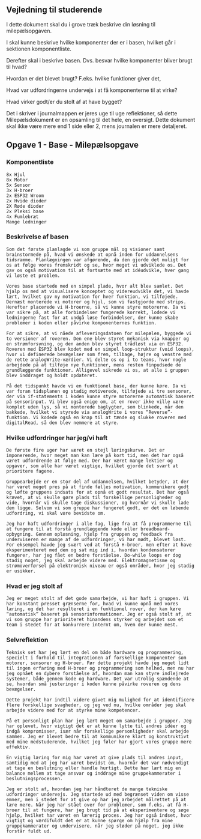 ## Vejledning til studerende

I dette dokument skal du i grove træk beskrive din løsning til milepælsopgaven.

I skal kunne beskrive hvilke komponenter der er i basen, hvilket går i sektionen komponentliste.

Derefter skal i beskrive basen. Dvs. besvar hvilke komponenter bliver brugt til hvad? 

Hvordan er det blevet brugt? F.eks. hvilke funktioner giver det,

Hvad var udfordringerne undervejs i at få komponenterne til at virke?

Hvad virker godt/er du stolt af at have bygget?

Det i skriver i journalmappen er jeres uge til uge reflektioner, så dette Milepælsdokument er en opsamling til det hele, en oversigt. Dette dokument skal ikke være mere end 1 side eller 2, mens journalen er mere detaljeret.

## Opgave 1 - Base - Milepælsopgave

### Komponentliste

    8x Hjul
    8x Motor
    5x Sensor
    3x H-broer
    2x ESP32 Wroom 
    2x Hvide dioder
    2X Røde dioder
    2x Pleksi base
    4x Fumlebræt 
    Mange ledninger 


### Beskrivelse af basen

    Som det første planlagde vi som gruppe mål og visioner samt brainstormede på, hvad vi ønskede at opnå inden for uddannelsens tidsramme. Planlægningen var afgørende, da den gjorde det muligt for os at følge vores fremskridt og se, hvor meget vi udviklede os. Det gav os også motivation til at fortsætte med at idéudvikle, hver gang vi løste et problem.

    Vores base startede med en simpel plade, hvor alt blev samlet. Det hjalp os med at visualisere konceptet og videreudvikle det, vi havde lært, hvilket gav ny motivation for hver funktion, vi tilføjede. Dernæst monterede vi motorer og hjul, som vi fastgjorde med strips. Herefter placerede vi H-broerne, så vi kunne styre motorerne. Da vi var sikre på, at alle forbindelser fungerede korrekt, lodede vi ledningerne fast for at undgå løse forbindelser, der kunne skabe problemer i koden eller påvirke komponenternes funktion.

    For at sikre, at vi nåede afleveringsdatoen for milepælen, byggede vi to versioner af roveren. Den ene blev styret mekanisk via knapper og en strømforsyning, og den anden blev styret trådløst via en ESP32. Roveren med ESP32 blev kodet med en simpel loop-struktur (void loops), hvor vi definerede bevægelser som frem, tilbage, højre og venstre med de rette analogWrite-værdier. Vi delte os op i to teams, hvor nogle arbejdede på at tilføje nye funktioner, mens resten finpudsede de grundlæggende funktioner. Alligevel sikrede vi os, at alle i gruppen blev inddraget og holdt opdateret.

    På det tidspunkt havde vi en funktionel base, der kunne køre. Da vi var foran tidsplanen og stadig motiverede, tilføjede vi tre sensorer, der via if-statements i koden kunne styre motorerne automatisk baseret på sensorinput. Vi blev også enige om, at en rover ikke ville være komplet uden lys, så vi monterede baglygter, som blinkede, når den bakkede, hvilket vi styrede via analogWrite i vores “Reverse”-funktion. Vi kodede også en knap til at tænde og slukke roveren med digitalRead, så den blev nemmere at styre.

### Hvilke udfordringer har jeg/vi haft

    De første fire uger har været en stejl læringskurve. Det er imponerende, hvor meget man kan lære på kort tid, men det har også været udfordrende at følge med. Der har været mange lektier og opgaver, som alle har været vigtige, hvilket gjorde det svært at prioritere fagene.

    Gruppearbejde er en stor del af uddannelsen, hvilket betyder, at der har været meget pres på at finde fælles motivation, kommunikere godt og løfte gruppens indsats for at opnå et godt resultat. Det har også krævet, at vi skulle gøre plads til forskellige personligheder og vide, hvornår vi skulle tage diskussioner, og hvornår vi skulle lade dem ligge. Selvom vi som gruppe har fungeret godt, er det en løbende udfordring, vi skal være bevidste om.

    Jeg har haft udfordringer i alle fag, lige fra at få programmerne til at fungere til at forstå grundlæggende kode eller breadboard-opbygning. Gennem oplæsning, hjælp fra gruppen og feedback fra underviseren er mange af de udfordringer, vi har mødt, blevet løst. For eksempel havde jeg svært ved at forstå H-broer, men efter at have eksperimenteret med dem og sat mig ind i, hvordan kondensatorer fungerer, har jeg fået en bedre forståelse. Do-while loops er dog stadig noget, jeg skal arbejde videre med. Elektromagnetisme og strømoverførsel på elektronisk niveau er også områder, hvor jeg stadig er usikker.


### Hvad er jeg stolt af

    Jeg er meget stolt af det gode samarbejde, vi har haft i gruppen. Vi har konstant presset grænserne for, hvad vi kunne opnå med vores læring, og det har resulteret i en funktionel rover, der kan køre “automatisk” baseret på sensorinformationer. Jeg er også stolt af, at vi som gruppe har prioriteret hinandens styrker og arbejdet som et team i stedet for at konkurrere internt om, hvem der kunne mest.

### Selvreflektion 

    Teknisk set har jeg lært en del om både hardware og programmering, specielt i forhold til integrationen af forskellige komponenter som motorer, sensorer og H-broer. Før dette projekt havde jeg meget lidt til ingen erfaring med H-broer og programmering som helhed, men nu har jeg opnået en dybere forståelse af, hvordan man kan styre indlejrede systemer, både gennem kode og hardware. Det var utrolig spændende at se, hvordan små justeringer i koden kunne påvirke roveren og dens bevægelser.

    Dette projekt har indtil videre givet mig mulighed for at identificere flere forskellige svagheder, og jeg ved nu, hvilke områder jeg skal arbejde videre med for at styrke mine kompetencer.

    På et personligt plan har jeg lært meget om samarbejde i grupper. Jeg har oplevet, hvor vigtigt det er at kunne lytte til andres idéer og indgå kompromisser, især når forskellige personligheder skal arbejde sammen. Jeg er blevet bedre til at kommunikere klart og konstruktivt med mine medstuderende, hvilket jeg føler har gjort vores gruppe mere effektiv.

    En vigtig læring for mig har været at give plads til andres input, samtidig med at jeg har været bevidst om, hvornår det var nødvendigt at tage en beslutning eller handle hurtigt. Dette har lært mig en balance mellem at tage ansvar og inddrage mine gruppekammerater i beslutningsprocessen.

    Jeg er stolt af, hvordan jeg har håndteret de mange tekniske udfordringer undervejs. Jeg startede ud med begrænset viden om visse emner, men i stedet for at give op har jeg arbejdet målrettet på at lære mere. Når jeg har stået over for problemer, som f.eks. at få H-broer til at fungere, har jeg brugt tid på at eksperimentere og søge hjælp, hvilket har været en lærerig proces. Jeg har også indset, hvor vigtigt og værdifuldt det er at kunne spørge om hjælp fra mine gruppekammerater og undervisere, når jeg støder på noget, jeg ikke forstår fuldt ud.





    


   

   
